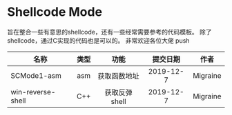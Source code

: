 # Shellcode Mode

旨在整合一些有意思的shellcode，还有一些经常需要参考的代码模板。
除了shellcode，通过C实现的代码也是可以的。
非常欢迎各位大佬 push

| 名称  | 类型  | 功能 |  提交日期 |作者|
|------|:-----:|:-----:|:-----:|:------:|
|SCMode1-asm|asm|获取函数地址|2019-12-7|Migraine|
|win-reverse-shell|C++|获取反弹shell|2019-12-7|Migraine|



